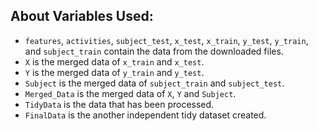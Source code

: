 ## About Variables Used:
- `features`, `activities`, `subject_test`, `x_test`, `x_train`, `y_test`, `y_train`, and `subject_train` contain the data from the downloaded files.
- `X` is the merged data of `x_train` and `x_test`.
- `Y` is the merged data of `y_train` and `y_test`.
- `Subject` is the merged data of `subject_train` and `subject_test`.
- `Merged_Data` is the merged data of `X`, `Y` and `Subject`.
- `TidyData` is the data that has been processed.
- `FinalData` is the another independent tidy dataset created.